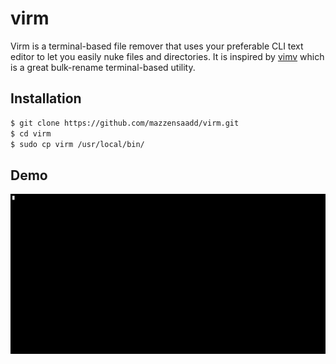# virm

Virm is a terminal-based file remover that uses your preferable CLI text editor to let you easily nuke files and directories. It is inspired by [vimv](https://github.com/thameera/vimv) which is a great bulk-rename terminal-based utility.

## Installation

```bash
$ git clone https://github.com/mazzensaadd/virm.git
$ cd virm
$ sudo cp virm /usr/local/bin/
```

## Demo

![Demo GIF](virm.gif)
